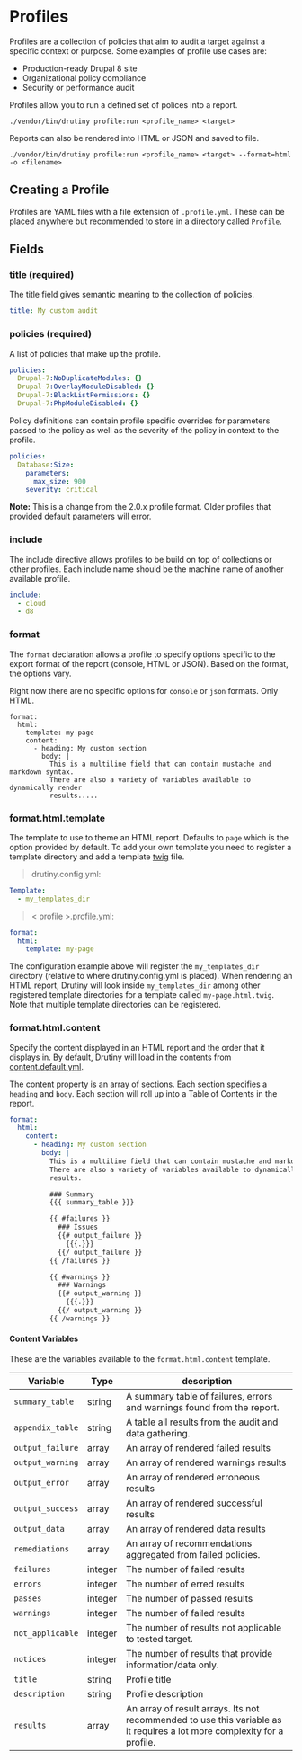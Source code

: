 # Profiles
Profiles are a collection of policies that aim to audit a target against a
specific context or purpose. Some examples of profile use cases are:

- Production-ready Drupal 8 site
- Organizational policy compliance
- Security or performance audit

Profiles allow you to run a defined set of polices into a report.

```
./vendor/bin/drutiny profile:run <profile_name> <target>
```

Reports can also be rendered into HTML or JSON and saved to file.

```
./vendor/bin/drutiny profile:run <profile_name> <target> --format=html -o <filename>
```

## Creating a Profile
Profiles are YAML files with a file extension of `.profile.yml`. These can be placed anywhere but recommended to store in a directory called `Profile`.

## Fields
### title (required)
The title field gives semantic meaning to the collection of policies.

```yaml
title: My custom audit
```

### policies (required)
A list of policies that make up the profile.

```yaml
policies:
  Drupal-7:NoDuplicateModules: {}
  Drupal-7:OverlayModuleDisabled: {}
  Drupal-7:BlackListPermissions: {}
  Drupal-7:PhpModuleDisabled: {}
```

Policy definitions can contain profile specific overrides for parameters passed
to the policy as well as the severity of the policy in context to the profile.

```yaml
policies:
  Database:Size:
    parameters:
      max_size: 900
    severity: critical
```

**Note:** This is a change from the 2.0.x profile format. Older profiles that
provided default parameters will error.

### include
The include directive allows profiles to be build on top of collections or other
profiles. Each include name should be the machine name of another available profile.

```yaml
include:
  - cloud
  - d8
```


### format

The `format` declaration allows a profile to specify options specific to the
export format of the report (console, HTML or JSON). Based on the format,
the options vary.

Right now there are no specific options for `console` or `json` formats. Only HTML.

```
format:
  html:
    template: my-page
    content:
      - heading: My custom section
        body: |
          This is a multiline field that can contain mustache and markdown syntax.
          There are also a variety of variables available to dynamically render
          results.....
```

### format.html.template

The template to use to theme an HTML report. Defaults to `page` which is the option
provided by default. To add your own template you need to register a template
directory and add a template [twig](https://twig.symfony.com/) file.

> drutiny.config.yml:

```yaml
Template:
  - my_templates_dir
```

> < profile >.profile.yml:

```yaml
format:
  html:
    template: my-page
```

The configuration example above will register the `my_templates_dir` directory
(relative to where drutiny.config.yml is placed). When rendering an HTML report,
Drutiny will look inside `my_templates_dir` among other registered template directories
for a template called `my-page.html.twig`. Note that multiple template directories
can be registered.

### format.html.content

Specify the content displayed in an
HTML report and the order that it displays in. By default, Drutiny will load in
the contents from [content.default.yml](https://github.com/drutiny/drutiny/blob/2.1.x/Profiles/content.default.yml).

The content property is an array of sections. Each section specifies a `heading`
and `body`. Each section will roll up into a Table of Contents in the report.

```yaml
format:
  html:
    content:
      - heading: My custom section
        body: |
          This is a multiline field that can contain mustache and markdown syntax.
          There are also a variety of variables available to dynamically render
          results.

          ### Summary
          {{{ summary_table }}}

          {{ #failures }}
            ### Issues
            {{# output_failure }}
              {{{.}}}
            {{/ output_failure }}
          {{ /failures }}

          {{ #warnings }}
            ### Warnings
            {{# output_warning }}
              {{{.}}}
            {{/ output_warning }}
          {{ /warnings }}
```

#### Content Variables

These are the variables available to the `format.html.content` template.

Variable | Type | description
--|--|--
`summary_table` | string | A summary table of failures, errors and warnings found from the report.
`appendix_table`| string | A table all results from the audit and data gathering.
`output_failure` | array | An array of rendered failed results
`output_warning` | array | An array of rendered warnings results
`output_error` | array | An array of rendered erroneous results
`output_success` | array | An array of rendered successful results
`output_data` | array | An array of rendered data results
`remediations` | array | An array of recommendations aggregated from failed policies.
`failures` | integer | The number of failed results
`errors` | integer | The number of erred results
`passes` | integer | The number of passed results
`warnings` | integer | The number of failed results
`not_applicable` | integer | The number of results not applicable to tested target.
`notices` | integer | The number of results that provide information/data only.
`title` | string | Profile title
`description` | string | Profile description
`results` | array | An array of result arrays. Its not recommended to use this variable as it requires a lot more complexity for a profile.
